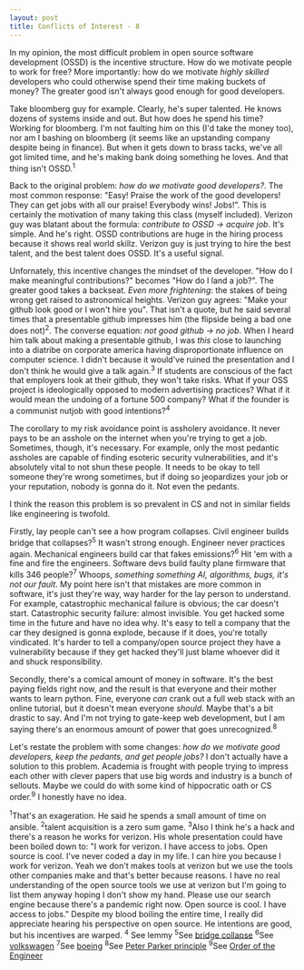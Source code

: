 ```yaml
---
layout: post
title: Conflicts of Interest - 8
---
```

In my opinion, the most difficult problem in open source software development (OSSD) is the incentive structure. 
How do we motivate people to work for free? More importantly: how do we motivate _highly skilled_ developers who 
could otherwise spend their time making buckets of money? The greater good isn't always good enough for good developers.

Take bloomberg guy for example. Clearly, he's super talented. He knows dozens of systems inside and out. But how does he spend his time?
Working for bloomberg. I'm not faulting him on this (I'd take the money too), nor am I bashing on bloomberg (it seems
like an upstanding company despite being in finance). But when it gets down to brass tacks, we've all got limited time,
and he's making bank doing something he loves. And that thing isn't OSSD.<sup>1</sup>

Back to the original problem: _how do we motivate good developers?_.
The most common response: "Easy! Praise the work of the good developers! They can get jobs with all our praise! Everybody wins! Jobs!". 
This is certainly the motivation of many taking this class (myself included). Verizon guy was blatant about the formula:
*contribute to OSSD -> acquire job*. It's simple. And he's right. OSSD contributions are huge in the hiring process because
it shows real world skillz. Verizon guy is just trying to hire the best talent, and the best talent does OSSD. It's a useful signal.

Unfornately, this incentive changes the mindset of the developer. "How do I make meaningful contributions?" becomes "How do I land a job?".
The greater good takes a backseat. _Even more frightening_: the stakes of being wrong get raised to 
astronomical heights. Verizon guy agrees: "Make your github look good or I won't hire you". That isn't a quote,
but he said several times that a presentable github impresses him (the flipside being a bad one does not)<sup>2</sup>. The converse
equation: *not good github -> no job*. When I heard him talk about making a presentable github, I was *this* close to launching into a diatribe 
on corporate america having disproportionate influence on computer science. I didn't because it would've ruined the presentation and
I don't think he would give a talk again.<sup>3</sup> If students are conscious of the fact that employers look at their github,
they won't take risks. What if your OSS project is ideologically opposed to modern advertising practices? What if it
would mean the undoing of a fortune 500 company? What if the founder is a communist nutjob with good intentions?<sup>4</sup>

The corollary to my risk avoidance point is assholery avoidance. It never pays to be an asshole on the internet when you're trying to get a job. 
Sometimes, though, it's necessary. For example, only the most pedantic assholes are capable of finding esoteric security vulnerabilities,
and it's absolutely vital to not shun these people. It needs to be okay to tell someone they're wrong sometimes, 
but if doing so jeopardizes your job or your reputation, nobody is gonna do it. Not even the pedants.

I think the reason this problem is so prevalent in CS and not in similar fields like engineering is twofold.

Firstly, lay people can't see a how program collapses. Civil engineer builds bridge that collapses?<sup>5</sup> It wasn't strong enough. 
Engineer never practices again. Mechanical engineers build car that fakes emissions?<sup>6</sup>  Hit 'em with a fine and fire the engineers. 
Software devs build faulty plane firmware that kills 346 people?<sup>7</sup> Whoops, *something something AI, algorithms, bugs, it's not our fault*. 
My point here isn't that mistakes are more common in software, it's just they're way, way harder for the lay person to understand. For example,
catastrophic mechanical failure is obvious; the car doesn't start. Catastrophic security failure: almost invisible. You get hacked some time in
the future and have no idea why. It's easy to tell a company that the car they designed is gonna explode, because if it does, you're totally vindicated.
It's harder to tell a company/open source project they have a vulnerability because if they get hacked they'll just blame whoever did it and shuck 
responsibility.

Secondly, there's a comical amount of money in software. It's the best paying fields right now, and the result
is that everyone and their mother wants to learn python. Fine, everyone _can_ crank out a full web stack with an online tutorial, but it doesn't mean everyone
_should_. Maybe that's a bit drastic to say. And I'm not trying to gate-keep web development, but I am saying there's an enormous amount of power that goes 
unrecognized.<sup>8</sup>


Let's restate the problem with some changes: _how do we motivate good developers, keep the pedants, and get people jobs?_
I don't actually have a solution to this problem. Academia is frought with people trying to impress each other with clever 
papers that use big words and industry is a bunch of sellouts. Maybe we could do with some kind of hippocratic oath or CS order.<sup>9</sup>
I honestly have no idea.



<sup>1</sup>That's an exageration. He said he spends a small amount of time on ansible.
<sup>2</sup>talent acquisition is a zero sum game.
<sup>3</sup>Also I think he's a hack and there's a reason he works for verizon. His whole presentation
could have been boiled down to: "I work for verizon. I have access to jobs. Open source is cool.
I've never coded a day in my life. I can hire you because I work for verizon. Yeah we don't makes tools at verizon 
but we use the tools other companies make and that's better because reasons. I have no real understanding of the open source tools we
use at verizon but I'm going to list them anyway hoping I don't show my hand. Please use our search engine because there's a pandemic
right now. Open source is cool. I have access to jobs." Despite my blood boiling the entire time, I really did appreciate 
hearing his perspective on open source. He intentions are good, but his incentives are warped.
<sup>4</sup> See lemmy
<sup>5</sup>See [bridge collapse](https://www.constructiondive.com/news/osha-places-blame-for-fiu-bridge-collapse-on-engineer-contractors/556798/) 
<sup>6</sup>See [volkswagen](https://www.bbc.com/news/business-34324772) 
<sup>7</sup>See [boeing](https://www.constructiondive.com/news/osha-places-blame-for-fiu-bridge-collapse-on-engineer-contractors/556798/) 
<sup>8</sup>See [Peter Parker principle](https://youtu.be/DLj988xA08I?t=93)
<sup>9</sup>See [Order of the Engineer](https://en.wikipedia.org/wiki/Order_of_the_Engineer) 

